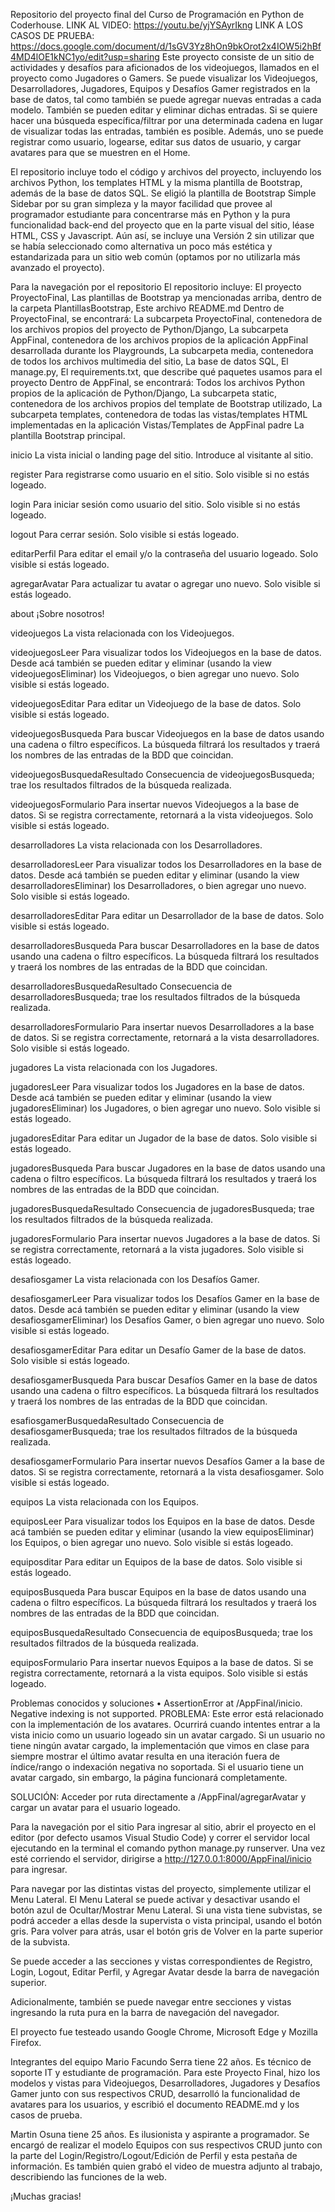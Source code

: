 Repositorio del proyecto final del Curso de Programación en Python de Coderhouse.
LINK AL VIDEO: https://youtu.be/yjYSAyrIkng
LINK A LOS CASOS DE PRUEBA: https://docs.google.com/document/d/1sGV3Yz8hOn9bkOrot2x4IOW5i2hBf4MD4lOE1kNC1yo/edit?usp=sharing
Este proyecto consiste de un sitio de actividades y desafíos para aficionados de los videojuegos, llamados en el proyecto como Jugadores o Gamers. Se puede visualizar los Videojuegos, Desarrolladores, Jugadores, Equipos y Desafíos Gamer registrados en la base de datos, tal como también se puede agregar nuevas entradas a cada modelo. También se pueden editar y eliminar dichas entradas. Si se quiere hacer una búsqueda específica/filtrar por una determinada cadena en lugar de visualizar todas las entradas, también es posible. Además, uno se puede registrar como usuario, logearse, editar sus datos de usuario, y cargar avatares para que se muestren en el Home.

El repositorio incluye todo el código y archivos del proyecto, incluyendo los archivos Python, los templates HTML y la misma plantilla de Bootstrap, además de la base de datos SQL. Se eligió la plantilla de Bootstrap Simple Sidebar por su gran simpleza y la mayor facilidad que provee al programador estudiante para concentrarse más en Python y la pura funcionalidad back-end del proyecto que en la parte visual del sitio, léase HTML, CSS y Javascript. Aún así, se incluye una Versión 2 sin utilizar que se había seleccionado como alternativa un poco más estética y estandarizada para un sitio web común (optamos por no utilizarla más avanzado el proyecto).

Para la navegación por el repositorio
El repositorio incluye:
El proyecto ProyectoFinal,
Las plantillas de Bootstrap ya mencionadas arriba, dentro de la carpeta PlantillasBootstrap,
Este archivo README.md
Dentro de ProyectoFinal, se encontrará:
La subcarpeta ProyectoFinal, contenedora de los archivos propios del proyecto de Python/Django,
La subcarpeta AppFinal, contenedora de los archivos propios de la aplicación AppFinal desarrollada durante los Playgrounds,
La subcarpeta media, contenedora de todos los archivos multimedia del sitio,
La base de datos SQL,
El manage.py,
El requirements.txt, que describe qué paquetes usamos para el proyecto
Dentro de AppFinal, se encontrará:
Todos los archivos Python propios de la aplicación de Python/Django,
La subcarpeta static, contenedora de los archivos propios del template de Bootstrap utilizado,
La subcarpeta templates, contenedora de todas las vistas/templates HTML implementadas en la aplicación
Vistas/Templates de AppFinal
padre
La plantilla Bootstrap principal.

inicio
La vista inicial o landing page del sitio. Introduce al visitante al sitio.

register
Para registrarse como usuario en el sitio. Solo visible si no estás logeado.

login
Para iniciar sesión como usuario del sitio. Solo visible si no estás logeado.

logout
Para cerrar sesión. Solo visible si estás logeado.

editarPerfil
Para editar el email y/o la contraseña del usuario logeado. Solo visible si estás logeado.

agregarAvatar
Para actualizar tu avatar o agregar uno nuevo. Solo visible si estás logeado.

about
¡Sobre nosotros!

videojuegos
La vista relacionada con los Videojuegos.

videojuegosLeer
Para visualizar todos los Videojuegos en la base de datos. Desde acá también se pueden editar y eliminar (usando la view videojuegosEliminar) los Videojuegos, o bien agregar uno nuevo. Solo visible si estás logeado.

videojuegosEditar
Para editar un Videojuego de la base de datos. Solo visible si estás logeado.

videojuegosBusqueda
Para buscar Videojuegos en la base de datos usando una cadena o filtro específicos. La búsqueda filtrará los resultados y traerá los nombres de las entradas de la BDD que coincidan.

videojuegosBusquedaResultado
Consecuencia de videojuegosBusqueda; trae los resultados filtrados de la búsqueda realizada.

videojuegosFormulario
Para insertar nuevos Videojuegos a la base de datos. Si se registra correctamente, retornará a la vista videojuegos. Solo visible si estás logeado.

desarrolladores
La vista relacionada con los Desarrolladores.

desarrolladoresLeer
Para visualizar todos los Desarrolladores en la base de datos. Desde acá también se pueden editar y eliminar (usando la view desarrolladoresEliminar) los Desarrolladores, o bien agregar uno nuevo. Solo visible si estás logeado.

desarrolladoresEditar
Para editar un Desarrollador de la base de datos. Solo visible si estás logeado.

desarrolladoresBusqueda
Para buscar Desarrolladores en la base de datos usando una cadena o filtro específicos. La búsqueda filtrará los resultados y traerá los nombres de las entradas de la BDD que coincidan.

desarrolladoresBusquedaResultado
Consecuencia de desarrolladoresBusqueda; trae los resultados filtrados de la búsqueda realizada.

desarrolladoresFormulario
Para insertar nuevos Desarrolladores a la base de datos. Si se registra correctamente, retornará a la vista desarrolladores. Solo visible si estás logeado.

jugadores
La vista relacionada con los Jugadores.

jugadoresLeer
Para visualizar todos los Jugadores en la base de datos. Desde acá también se pueden editar y eliminar (usando la view jugadoresEliminar) los Jugadores, o bien agregar uno nuevo. Solo visible si estás logeado.

jugadoresEditar
Para editar un Jugador de la base de datos. Solo visible si estás logeado.

jugadoresBusqueda
Para buscar Jugadores en la base de datos usando una cadena o filtro específicos. La búsqueda filtrará los resultados y traerá los nombres de las entradas de la BDD que coincidan.

jugadoresBusquedaResultado
Consecuencia de jugadoresBusqueda; trae los resultados filtrados de la búsqueda realizada.

jugadoresFormulario
Para insertar nuevos Jugadores a la base de datos. Si se registra correctamente, retornará a la vista jugadores. Solo visible si estás logeado.

desafiosgamer
La vista relacionada con los Desafíos Gamer.

desafiosgamerLeer
Para visualizar todos los Desafíos Gamer en la base de datos. Desde acá también se pueden editar y eliminar (usando la view desafiosgamerEliminar) los Desafíos Gamer, o bien agregar uno nuevo. Solo visible si estás logeado.

desafiosgamerEditar
Para editar un Desafío Gamer de la base de datos. Solo visible si estás logeado.

desafiosgamerBusqueda
Para buscar Desafíos Gamer en la base de datos usando una cadena o filtro específicos. La búsqueda filtrará los resultados y traerá los nombres de las entradas de la BDD que coincidan.

esafiosgamerBusquedaResultado
Consecuencia de desafiosgamerBusqueda; trae los resultados filtrados de la búsqueda realizada.

desafiosgamerFormulario
Para insertar nuevos Desafíos Gamer a la base de datos. Si se registra correctamente, retornará a la vista desafiosgamer. Solo visible si estás logeado.

equipos
La vista relacionada con los Equipos.

equiposLeer
Para visualizar todos los Equipos en la base de datos. Desde acá también se pueden editar y eliminar (usando la view equiposEliminar) los Equipos, o bien agregar uno nuevo. Solo visible si estás logeado.

equiposditar
Para editar un Equipos de la base de datos. Solo visible si estás logeado.

equiposBusqueda
Para buscar Equipos en la base de datos usando una cadena o filtro específicos. La búsqueda filtrará los resultados y traerá los nombres de las entradas de la BDD que coincidan.

equiposBusquedaResultado
Consecuencia de equiposBusqueda; trae los resultados filtrados de la búsqueda realizada.

equiposFormulario
Para insertar nuevos Equipos a la base de datos. Si se registra correctamente, retornará a la vista equipos. Solo visible si estás logeado.

Problemas conocidos y soluciones
• AssertionError at /AppFinal/inicio. Negative indexing is not supported.
PROBLEMA: Este error está relacionado con la implementación de los avatares. Ocurrirá cuando intentes entrar a la vista inicio como un usuario logeado sin un avatar cargado. Si un usuario no tiene ningún avatar cargado, la implementación que vimos en clase para siempre mostrar el último avatar resulta en una iteración fuera de índice/rango o indexación negativa no soportada. Si el usuario tiene un avatar cargado, sin embargo, la página funcionará completamente.

SOLUCIÓN: Acceder por ruta directamente a /AppFinal/agregarAvatar y cargar un avatar para el usuario logeado.

Para la navegación por el sitio
Para ingresar al sitio, abrir el proyecto en el editor (por defecto usamos Visual Studio Code) y correr el servidor local ejecutando en la terminal el comando python manage.py runserver. Una vez esté corriendo el servidor, dirigirse a http://127.0.0.1:8000/AppFinal/inicio para ingresar.

Para navegar por las distintas vistas del proyecto, simplemente utilizar el Menu Lateral. El Menu Lateral se puede activar y desactivar usando el botón azul de Ocultar/Mostrar Menu Lateral. Si una vista tiene subvistas, se podrá acceder a ellas desde la supervista o vista principal, usando el botón gris. Para volver para atrás, usar el botón gris de Volver en la parte superior de la subvista.

Se puede acceder a las secciones y vistas correspondientes de Registro, Login, Logout, Editar Perfil, y Agregar Avatar desde la barra de navegación superior.

Adicionalmente, también se puede navegar entre secciones y vistas ingresando la ruta pura en la barra de navegación del navegador.

El proyecto fue testeado usando Google Chrome, Microsoft Edge y Mozilla Firefox.

Integrantes del equipo
Mario Facundo Serra tiene 22 años. Es técnico de soporte IT y estudiante de programación. Para este Proyecto Final, hizo los modelos y vistas para Videojuegos, Desarrolladores, Jugadores y Desafíos Gamer junto con sus respectivos CRUD, desarrolló la funcionalidad de avatares para los usuarios, y escribió el documento README.md y los casos de prueba.

Martin Osuna tiene 25 años. Es ilusionista y aspirante a programador. Se encargó de realizar el modelo Equipos con sus respectivos CRUD junto con la parte del Login/Registro/Logout/Edición de Perfil y esta pestaña de información. Es también quien grabó el video de muestra adjunto al trabajo, describiendo las funciones de la web.

¡Muchas gracias!
